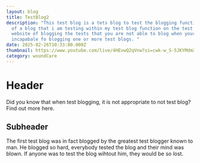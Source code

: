 ```yaml
---
layout: blog
title: TestBlog2
description: "This test blog is a tets blog to test the blogging functionality
  of a blog that i am testing within my test blog function on the test blogging
  website of blogging the tests that you are not able to blog when youre
  incapabale fo blogging one or more test blogs. "
date: 2025-02-26T10:33:00.000Z
thumbnail: https://www.youtube.com/live/4HEvwQ2qVnw?si=cwk-w_S-5JKYMdmX
category: woundCare
---
```

# Header

Did you know that when test blogging, it is not appropriate to not test blog? Find out more here.

## Subheader

The first test blog was in fact blogged by the greatest test blogger known to man. He blogged so hard, everybody tested the blog and their mind was blown. If anyone was to test the blog wihtout him, they would be so lost.
